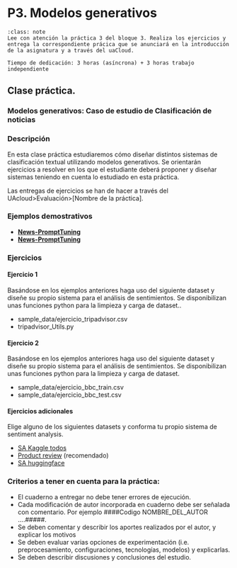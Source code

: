 
P3. Modelos generativos
====================================

```{admonition} Nota
:class: note
Lee con atención la práctica 3 del bloque 3. Realiza los ejercicios y entrega la correspondiente prácica que se anunciará en la introducción de la asignatura y a través del uaCloud.

Tiempo de dedicación: 3 horas (asíncrona) + 3 horas trabajo independiente
```

## **Clase práctica.**

### Modelos generativos: Caso de estudio de Clasificación de noticias

<!-- **Autores:**

- [Yoan Gutiérrez Vázquez][yoan]
- [Eduardo Grande] Ruiz[grande] 
- [Juan Pablo Consuegra Ayala] [consuegra]
-->

### Descripción

En esta clase práctica estudiaremos cómo diseñar distintos sistemas de clasificación textual utilizando modelos generativos.
Se orientarán ejercicios a resolver en los que el estudiante deberá proponer y diseñar sistemas teniendo en cuenta lo estudiado en esta práctica.

Las entregas de ejercicios se han de hacer a través del UAcloud>Evaluación>[Nombre de la práctica].

### Ejemplos demostrativos

- **[News-PromptTuning]**
- **[News-PromptTuning]**


### Ejercicios

#### Ejercicio 1

Basándose en los ejemplos anteriores haga uso del siguiente dataset y diseñe su propio sistema para el análisis de sentimientos. Se disponibilizan unas funciones python para la limpieza y carga de dataset..

- sample_data/ejercicio_tripadvisor.csv
- tripadvisor_Utils.py

#### Ejercicio 2

Basándose en los ejemplos anteriores haga uso del siguiente dataset y diseñe su propio sistema para el análisis de sentimientos. Se disponibilizan unas funciones python para la limpieza y carga de dataset.

- sample_data/ejercicio_bbc_train.csv
- sample_data/ejercicio_bbc_test.csv

#### Ejercicios adicionales

Elige alguno de los siguientes datasets y conforma tu propio sistema de sentiment analysis.

- [SA Kaggle todos][kaggle]
- [Product review][product] (recomendado)
- [SA huggingface][huggingface]

### Criterios a tener en cuenta para la práctica:

- El cuaderno a entregar no debe tener errores de ejecución.
- Cada modificación de autor incorporada en cuaderno debe ser señalada con comentario. Por ejemplo ####Codigo NOMBRE_DEL_AUTOR ....#####.
- Se deben comentar y describir los aportes realizados por el autor, y explicar los motivos
- Se deben evaluar varias opciones de experimentación (i.e. preprocesamiento, configuraciones, tecnologías, modelos) y explicarlas.
- Se deben describir discusiones y conclusiones del estudio.


[huggingface]: https://huggingface.co/datasets?search=sentiment
[product]: https://www.kaggle.com/arbazkhan971/product-sentiment-analysis
[kaggle]: https://www.kaggle.com/search?q=sentiment+analysis+in%3Adatasets

[News-PromptTuning]: https://github.com/TeachingTextMining/TextClassification/blob/main/07-SA-Gen/promptTuning.ipynb
[News-InstructionTuning]: https://github.com/TeachingTextMining/TextClassification/blob/main/07-SA-Gen/instructionTuning.ipynb



[yoan]: https://orcid.org/0000-0002-4052-7427
[grande]: https://cvnet.cpd.ua.es/curriculum-breve/es/grande-ruiz-eduardo/327690
[consuegra]: https://orcid.org/0000-0003-2009-393X
